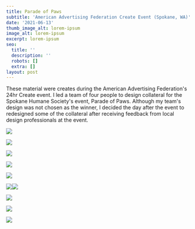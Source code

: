 ```yaml
---
title: Parade of Paws
subtitle: 'American Advertising Federation Create Event (Spokane, WA)'
date: '2021-06-13'
thumb_image_alt: lorem-ipsum
image_alt: lorem-ipsum
excerpt: lorem-ipsum
seo:
  title: ''
  description: ''
  robots: []
  extra: []
layout: post
---
```

These material were creates during the American Advertising Federation's 24hr Create event. I led a team of four people to design collateral for the Spokane Humane Society's event, Parade of Paws. Although my team's design was not chosen as the winner, I decided the day after the event to redesigned some of the collateral after receiving feedback from local design professionals at the event.

![](/images/parade1.png)



![](/images/parade2.png)

![](/images/parade3.png)

![](/images/parade4.png)

![](/images/parade5.png)

![](/images/parade6.png)![](/images/parade7.png)

![](/images/parade8.png)

![](/images/parade9.png)

![](/images/parade10.png)


